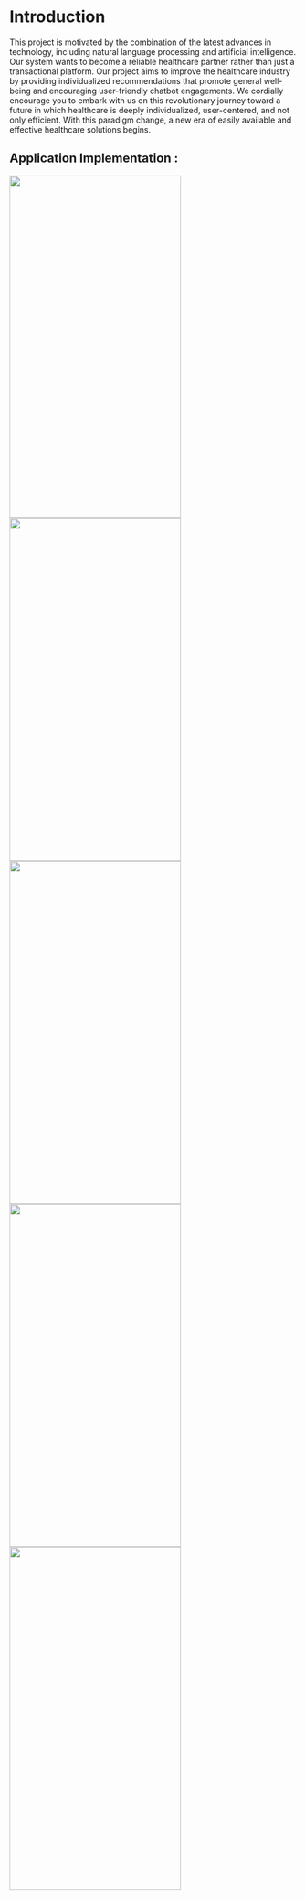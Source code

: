 # Introduction
This project is motivated by the combination of the latest advances in technology, including natural language processing and artificial intelligence. Our system wants to become a reliable healthcare partner rather than just a transactional platform. Our project aims to improve the healthcare industry by providing individualized recommendations that promote general well-being and encouraging user-friendly chatbot engagements. We cordially encourage you to embark with us on this revolutionary journey toward a future in which healthcare is deeply individualized, user-centered, and not only efficient. With this paradigm change, a new era of easily available and effective healthcare solutions begins.


## Application Implementation :
<img src="https://github.com/ParthWande/Team_Khanaa_Khazaana/assets/110710412/6e3d6c59-ab5b-498c-800e-389a5275a20d" width="300" height="600">
<img src="https://github.com/ParthWande/Team_Khanaa_Khazaana/assets/110710412/4a0f2e1b-0c76-495c-bb73-18d7ac0e6aba" width="300" height="600">
<img src="https://github.com/ParthWande/Team_Khanaa_Khazaana/assets/110710412/247f93fb-0ee6-4259-b886-089ab034df86" width="300" height="600">
<img src="https://github.com/ParthWande/Team_Khanaa_Khazaana/assets/110710412/49279e42-0c46-4127-9c91-7f7d1e4482d2" width="300" height="600">
<img src="https://github.com/ParthWande/Team_Khanaa_Khazaana/assets/110710412/35624d3a-d798-43a3-b04f-008f6a354a65" width="300" height="600">



